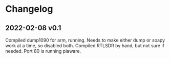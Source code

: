 # Changelog

## 2022-02-08 v0.1

Compiled dump1090 for arm, running. Needs to make either dump or soapy work at a time, so disabled both. Compiled RTLSDR
by hand, but not sure if needed. Port 80 is running piaware.
